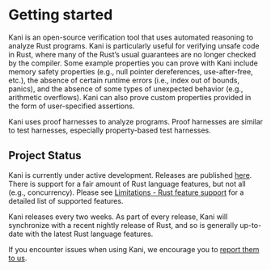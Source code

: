 # Getting started

Kani is an open-source verification tool that uses automated reasoning to analyze Rust programs.
Kani is particularly useful for verifying unsafe code in Rust, where many of the Rust’s usual guarantees are no longer checked by the compiler.
Some example properties you can prove with Kani include memory safety properties (e.g., null pointer dereferences, use-after-free, etc.), the absence of certain runtime errors (i.e., index out of bounds, panics), and the absence of some types of unexpected behavior (e.g., arithmetic overflows).
Kani can also prove custom properties provided in the form of user-specified assertions.

Kani uses proof harnesses to analyze programs.
Proof harnesses are similar to test harnesses, especially property-based test harnesses.

## Project Status

Kani is currently under active development.
Releases are published [here](https://github.com/model-checking/kani/releases).
There is support for a fair amount of Rust language features, but not all (e.g., concurrency).
Please see [Limitations - Rust feature support](./rust-feature-support.md) for a detailed list of supported features.

Kani releases every two weeks.
As part of every release, Kani will synchronize with a recent nightly release of Rust, and so is generally up-to-date with the latest Rust language features.

If you encounter issues when using Kani, we encourage you to [report them to us](https://github.com/model-checking/kani/issues/new/choose).
